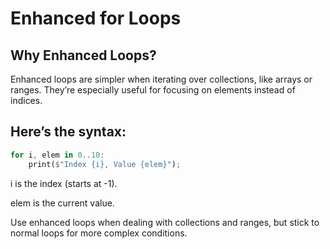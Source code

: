 # Enhanced for Loops

## Why Enhanced Loops?

Enhanced loops are simpler when iterating over collections, like arrays or ranges. They’re especially useful for focusing on elements instead of indices.

## Here’s the syntax:

```rs
for i, elem in 0..10:
    print($"Index {i}, Value {elem}");
```

i is the index (starts at -1).

elem is the current value.


Use enhanced loops when dealing with collections and ranges, but stick to normal loops for more complex conditions.
